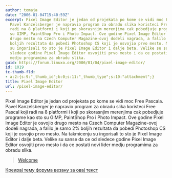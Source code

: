 ```yaml
---
author: tomaja
date: "2006-01-04T15:40:59Z"
excerpt: Pixel Image Editor je jedan od projekata po kome se vidi moc Free Pascala.
  Pavel Kanzelsberger je napravio program za obradu slika koristeci Free Pascal koji
  radi na 8 platformi i koji po skorasnjim merenjima cak pobedjuje programe kao sto
  su GIMP, PaintShop Pro i Photo Impact. Ove godine Pixel Image Editor je osvojio
  drugo mesto na Czech Computer Magazine-ovoj dodeli nagrada, a falilo je samo 2%
  boljih rezultata da pobedi Photoshop CS koji je osvojio prvo mesto. Na takmicenju
  su ingorisali to sto je Pixel Image Editor i dalje beta. Velike su sanse da ce od
  sledece godine Pixel Image Editor osvojiti prvo mesto i da ce postati novi lider
  medju programima za obradu slika.
guid: https://forum.linuxo.org/2006/01/04/pixel-image-editor/
id: 1019
tc-thumb-fld:
- a:2:{s:9:"_thumb_id";b:0;s:11:"_thumb_type";s:10:"attachment";}
title: Pixel Image Editor
url: /pixel-image-editor/
---
```

Pixel Image Editor je jedan od projekata po kome se vidi moc Free Pascala. Pavel Kanzelsberger je napravio program za obradu slika koristeci Free Pascal koji radi na 8 platformi i koji po skorasnjim merenjima cak pobedjuje programe kao sto su GIMP, PaintShop Pro i Photo Impact. Ove godine Pixel Image Editor je osvojio drugo mesto na Czech Computer Magazine-ovoj dodeli nagrada, a falilo je samo 2% boljih rezultata da pobedi Photoshop CS koji je osvojio prvo mesto. Na takmicenju su ingorisali to sto je Pixel Image Editor i dalje beta. Velike su sanse da ce od sledece godine Pixel Image Editor osvojiti prvo mesto i da ce postati novi lider medju programima za obradu slika.<!--break-->

<blockquote class="wp-embedded-content" data-secret="436CknoqrK">
  <p>
    <a href="http://www.kanzelsberger.com/pixel/?page_id=12">Welcome</a>
  </p>
</blockquote>



[Креирај тему форума везану за овај текст](https://linuxo.org/nova-tema-na-forumu/?se_pid=1019)